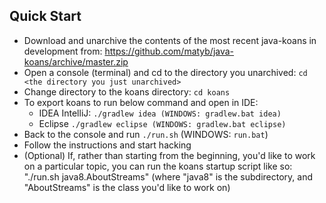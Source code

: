 ## Quick Start
* Download and unarchive the contents of the most recent java-koans in development from:
https://github.com/matyb/java-koans/archive/master.zip
* Open a console (terminal) and cd to the directory you unarchived:
  ```cd <the directory you just unarchived>```
* Change directory to the koans directory: ```cd koans```
* To export koans to run below command and open in IDE:
    * IDEA IntelliJ: ```./gradlew idea (WINDOWS: gradlew.bat idea)```
    * Eclipse  ```./gradlew eclipse (WINDOWS: gradlew.bat eclipse)```
* Back to the console and run ```./run.sh```  (WINDOWS: ```run.bat```)
* Follow the instructions and start hacking
* (Optional) If, rather than starting from the beginning, you'd like to work on a particular topic,
  you can run the koans startup script like so: "./run.sh java8.AboutStreams" (where "java8" is 
  the subdirectory, and "AboutStreams" is the class you'd like to work on)
